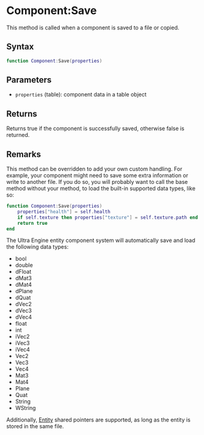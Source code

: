 # Component:Save

This method is called when a component is saved to a file or copied.

## Syntax

```lua
function Component:Save(properties)
```

## Parameters

- `properties` (table): component data in a table object

## Returns

Returns true if the component is successfully saved, otherwise false is returned.

## Remarks

This method can be overridden to add your own custom handling. For example, your component might need to save some extra information or write to another file. If you do so, you will probably want to call the base method without your method, to load the built-in supported data types, like so:

```lua
function Component:Save(properties)
    properties["health"] = self.health
    if self.texture then properties["texture"] = self.texture.path end
    return true
end
```

The Ultra Engine entity component system will automatically save and load the following data types:

- bool
- double
- dFloat
- dMat3
- dMat4
- dPlane
- dQuat
- dVec2
- dVec3
- dVec4
- float
- int
- iVec2
- iVec3
- iVec4
- Vec2
- Vec3
- Vec4
- Mat3
- Mat4
- Plane
- Quat
- String
- WString

Additionally, [Entity](Entity.md) shared pointers are supported, as long as the entity is stored in the same file.